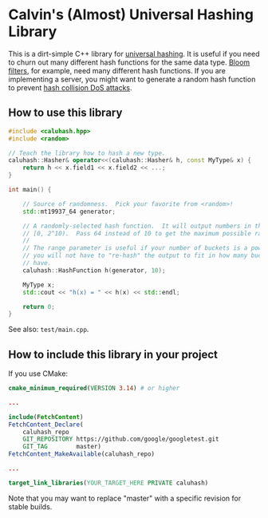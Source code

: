 # Calvin's (Almost) Universal Hashing Library

This is a dirt-simple C++ library for [universal hashing](https://en.wikipedia.org/wiki/Universal_hashing).
It is useful if you need to churn out many different hash functions for the
same data type.  [Bloom filters](https://en.wikipedia.org/wiki/Bloom_filter),
for example, need many different hash functions.  If you are implementing a
server, you might want to generate a random hash function to prevent [hash
collision DoS attacks](https://en.wikipedia.org/wiki/Collision_attack#Usage_in_DoS_attacks).

## How to use this library

```c++
#include <caluhash.hpp>
#include <random>

// Teach the library how to hash a new type.
caluhash::Hasher& operator<<(caluhash::Hasher& h, const MyType& x) {
    return h << x.field1 << x.field2 << ...;
}

int main() {

    // Source of randomness.  Pick your favorite from <random>!
    std::mt19937_64 generator;

    // A randomly-selected hash function.  It will output numbers in the range
    // [0, 2^10).  Pass 64 instead of 10 to get the maximum possible range.
    //
    // The range parameter is useful if your number of buckets is a power of 2;
    // you will not have to "re-hash" the output to fit in how many buckets you
    // have.
    caluhash::HashFunction h(generator, 10);

    MyType x;
    std::cout << "h(x) = " << h(x) << std::endl;

    return 0;
}
```

See also: `test/main.cpp`.

## How to include this library in your project

If you use CMake:

```cmake
cmake_minimum_required(VERSION 3.14) # or higher

...

include(FetchContent)
FetchContent_Declare(
    caluhash_repo
    GIT_REPOSITORY https://github.com/google/googletest.git
    GIT_TAG        master)
FetchContent_MakeAvailable(caluhash_repo)

...

target_link_libraries(YOUR_TARGET_HERE PRIVATE caluhash)
```

Note that you may want to replace "master" with a specific revision for stable
builds.
